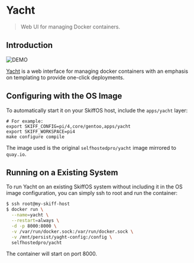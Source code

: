 # Yacht
 
> Web UI for managing Docker containers.

## Introduction

![DEMO](https://raw.githubusercontent.com/SelfhostedPro/Yacht/master/readme_media/Yacht-Demo.gif "templates")

[Yacht](https://yacht.sh) is a web interface for managing docker containers with
an emphasis on templating to provide one-click deployments.

## Configuring with the OS Image

To automatically start it on your SkiffOS host, include the `apps/yacht` layer:

```
# For example:
export SKIFF_CONFIG=pi/4,core/gentoo,apps/yacht
export SKIFF_WORKSPACE=pi4
make configure compile
```

The image used is the original `selfhostedpro/yacht` image mirrored to `quay.io`.

## Running on a Existing System

To run Yacht on an existing SkiffOS system without including it in the OS image
configuration, you can simply ssh to root and run the container:

```sh
$ ssh root@my-skiff-host
$ docker run \
  --name=yacht \
  --restart=always \
  -d -p 8000:8000 \
  -v /var/run/docker.sock:/var/run/docker.sock \
  -v /mnt/persist/yaght-config:/config \
  selfhostedpro/yacht
```

The container will start on port 8000.
